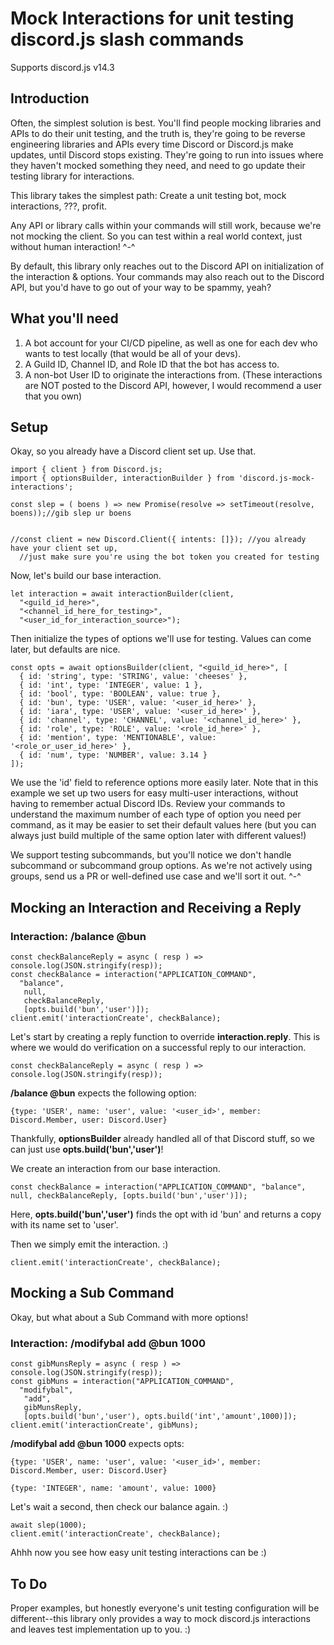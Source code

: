 # Mock Interactions for unit testing discord.js slash commands

Supports discord.js v14.3

## Introduction

Often, the simplest solution is best. You'll find people mocking libraries and APIs to do their unit testing, and the truth is, they're going to be reverse engineering libraries and APIs every time Discord or Discord.js make updates, until Discord stops existing. They're going to run into issues where they haven't mocked something they need, and need to go update their testing library for interactions.

This library takes the simplest path: Create a unit testing bot, mock interactions, ???, profit.

Any API or library calls within your commands will still work, because we're not mocking the client. So you can test within a real world context, just without human interaction! ^-^

By default, this library only reaches out to the Discord API on initialization of the interaction & options. Your commands may also reach out to the Discord API, but you'd have to go out of your way to be spammy, yeah?

## What you'll need
  1. A bot account for your CI/CD pipeline, as well as one for each dev who wants to test locally (that would be all of your devs).
  2. A Guild ID, Channel ID, and Role ID that the bot has access to.
  3. A non-bot User ID to originate the interactions from. (These interactions are NOT posted to the Discord API, however, I would recommend a user that you own)

## Setup

Okay, so you already have a Discord client set up. Use that.

```
import { client } from Discord.js;
import { optionsBuilder, interactionBuilder } from 'discord.js-mock-interactions';

const slep = ( boens ) => new Promise(resolve => setTimeout(resolve, boens));//gib slep ur boens


//const client = new Discord.Client({ intents: []}); //you already have your client set up, 
  //just make sure you're using the bot token you created for testing
```

Now, let's build our base interaction.

```
let interaction = await interactionBuilder(client,
  "<guild_id_here>",
  "<channel_id_here_for_testing>",
  "<user_id_for_interaction_source>");
```

Then initialize the types of options we'll use for testing. Values can come later, but defaults are nice.

```
const opts = await optionsBuilder(client, "<guild_id_here>", [
  { id: 'string', type: 'STRING', value: 'cheeses' },
  { id: 'int', type: 'INTEGER', value: 1 },
  { id: 'bool', type: 'BOOLEAN', value: true },
  { id: 'bun', type: 'USER', value: '<user_id_here>' },
  { id: 'iara', type: 'USER', value: '<user_id_here>' },
  { id: 'channel', type: 'CHANNEL', value: '<channel_id_here>' },
  { id: 'role', type: 'ROLE', value: '<role_id_here>' },
  { id: 'mention', type: 'MENTIONABLE', value: '<role_or_user_id_here>' },
  { id: 'num', type: 'NUMBER', value: 3.14 }
]);
```

We use the 'id' field to reference options more easily later. Note that in this example we set up two users for easy multi-user interactions, without having to remember actual Discord IDs. Review your commands to understand the maximum number of each type of option you need per command, as it may be easier to set their default values here (but you can always just build multiple of the same option later with different values!)

We support testing subcommands, but you'll notice we don't handle subcommand or subcommand group options. As we're not actively using groups, send us a PR or well-defined use case and we'll sort it out. ^-^

## Mocking an Interaction and Receiving a Reply

### Interaction: /balance @bun

```
const checkBalanceReply = async ( resp ) => console.log(JSON.stringify(resp));
const checkBalance = interaction("APPLICATION_COMMAND", 
  "balance", 
   null,
   checkBalanceReply,
   [opts.build('bun','user')]);
client.emit('interactionCreate', checkBalance);
```

Let's start by creating a reply function to override **interaction.reply**. This is where we would do verification on a successful reply to our interaction.

`const checkBalanceReply = async ( resp ) => console.log(JSON.stringify(resp));`

**/balance @bun** expects the following option:

  `{type: 'USER', name: 'user', value: '<user_id>', member: Discord.Member, user: Discord.User}` 
  
Thankfully, **optionsBuilder** already handled all of that Discord stuff, so we can just use **opts.build('bun','user')**!
 
We create an interaction from our base interaction.

`const checkBalance = interaction("APPLICATION_COMMAND", "balance", null, checkBalanceReply, [opts.build('bun','user')]);`

Here, **opts.build('bun','user')** finds the opt with id 'bun' and returns a copy with its name set to 'user'.

Then we simply emit the interaction. :)

`client.emit('interactionCreate', checkBalance);`

## Mocking a Sub Command

Okay, but what about a Sub Command with more options!

### Interaction: /modifybal add @bun 1000
```
const gibMunsReply = async ( resp ) => console.log(JSON.stringify(resp));
const gibMuns = interaction("APPLICATION_COMMAND",
  "modifybal",
   "add",
   gibMunsReply,
   [opts.build('bun','user'), opts.build('int','amount',1000)]);
client.emit('interactionCreate', gibMuns);
```

**/modifybal add @bun 1000** expects opts:
  
  `{type: 'USER', name: 'user', value: '<user_id>', member: Discord.Member, user: Discord.User}`
  
  `{type: 'INTEGER', name: 'amount', value: 1000}`

Let's wait a second, then check our balance again. :)
  
```
await slep(1000);
client.emit('interactionCreate', checkBalance);
```

Ahhh now you see how easy unit testing interactions can be :)


## To Do

Proper examples, but honestly everyone's unit testing configuration will be different--this library only provides a way to mock discord.js interactions and leaves test implementation up to you. :)


